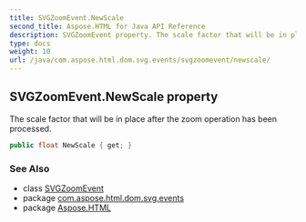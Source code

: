 ```yaml
---
title: SVGZoomEvent.NewScale
second_title: Aspose.HTML for Java API Reference
description: SVGZoomEvent property. The scale factor that will be in place after the zoom operation has been processed
type: docs
weight: 10
url: /java/com.aspose.html.dom.svg.events/svgzoomevent/newscale/
---
```

## SVGZoomEvent.NewScale property

The scale factor that will be in place after the zoom operation has been processed.

```java
public float NewScale { get; }
```

### See Also

* class [SVGZoomEvent](../)
* package [com.aspose.html.dom.svg.events](../../../com.aspose.html.dom.svg.events/)
* package [Aspose.HTML](../../../)
